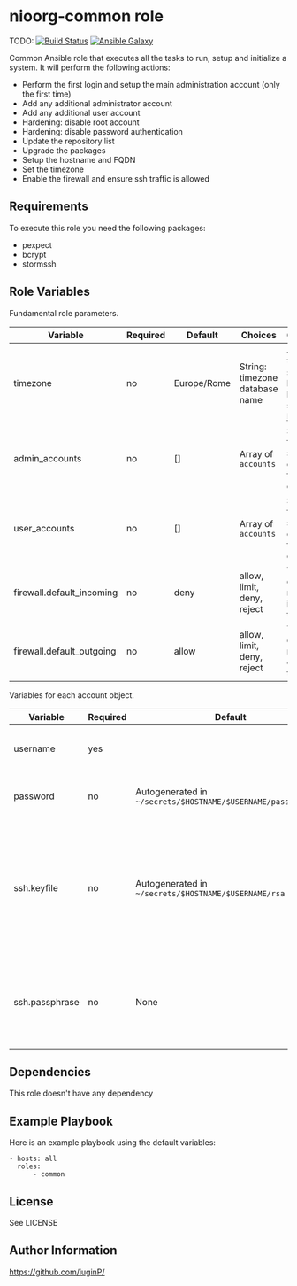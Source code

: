 nioorg-common role
=========

TODO:
[![Build Status](https://travis-ci.org/CyVerse-Ansible/ansible-role-template.svg?branch=master)](https://travis-ci.org/CyVerse-Ansible/ansible-role-template)
[![Ansible Galaxy](https://img.shields.io/badge/ansible--galaxy-nioorg--common-blue.svg)](https://galaxy.ansible.com/CyVerse-Ansible/ansible-role-template/)

Common Ansible role that executes all the tasks to run, setup and initialize a system. It will perform the following actions:

* Perform the first login and setup the main administration account (only the first time)
* Add any additional administrator account
* Add any additional user account
* Hardening: disable root account
* Hardening: disable password authentication
* Update the repository list
* Upgrade the packages
* Setup the hostname and FQDN
* Set the timezone
* Enable the firewall and ensure ssh traffic is allowed 

Requirements
------------

To execute this role you need the following packages:

* pexpect
* bcrypt
* stormssh

Role Variables
--------------

Fundamental role parameters.

| Variable                  | Required | Default     | Choices                        | Comments                                 |
|---------------------------|----------|-------------|--------------------------------|------------------------------------------|
| timezone                  | no       | Europe/Rome | String: timezone database name | Any timezone supported by the linux systems. [Reference](https://en.wikipedia.org/wiki/List_of_tz_database_time_zones) |
| admin_accounts            | no       | []          | Array of `accounts`            | See the following section for details on the object definition |
| user_accounts             | no       | []          | Array of `accounts`            | See the following section for details on the object definition |
| firewall.default_incoming | no       | deny        | allow, limit, deny, reject     | The default rule for incoming traffic    |
| firewall.default_outgoing | no       | allow       | allow, limit, deny, reject     | The default rule for outgoing traffic    |

Variables for each account object.

| Variable                  | Required | Default                              | Choices                 | Comments                          |
|---------------------------|----------|--------------------------------------|-------------------------|-----------------------------------|
| username                  | yes      |                                      |                         | Username of the account to create |
| password                  | no       | Autogenerated in `~/secrets/$HOSTNAME/$USERNAME/password.txt` |  | Password of the account to create |
| ssh.keyfile               | no       | Autogenerated in `~/secrets/$HOSTNAME/$USERNAME/rsa`    |                         | The path to the keyfile on the host running the ansible job were it is located or will be created during the account setup |
| ssh.passphrase            | no       | None                                 |                         | By default the keyfile is generated without specifying any passphrase |

Dependencies
------------

This role doesn't have any dependency

Example Playbook
----------------

Here is an example playbook using the default variables:

    - hosts: all
      roles:
          - common

License
-------

See LICENSE

Author Information
------------------

https://github.com/iuginP/
